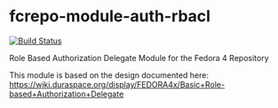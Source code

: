 # fcrepo-module-auth-rbacl
[![Build Status](https://travis-ci.org/ualbertalib/fcrepo-module-auth-rbacl.svg?branch=dev)](https://travis-ci.org/ualbertalib/fcrepo-module-auth-rbacl)

Role Based Authorization Delegate Module for the Fedora 4 Repository

This module is based on the design documented here: https://wiki.duraspace.org/display/FEDORA4x/Basic+Role-based+Authorization+Delegate
